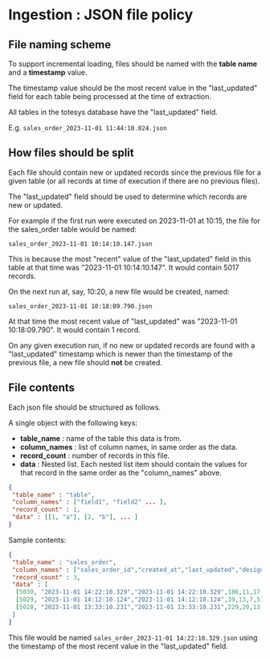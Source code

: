 # Ingestion : JSON file policy

## File naming scheme

To support incremental loading, files should be named with the **table name** and a **timestamp** value.

The timestamp value should be the most recent value in the "last_updated" field for each table being processed at the time of extraction.

All tables in the totesys database have the "last_updated" field.

E.g. `sales_order_2023-11-01 11:44:10.024.json`

## How files should be split

Each file should contain new or updated records since the previous file for a given table (or all records at time of execution if there are no previous files).

The "last_updated" field should be used to determine which records are new or updated.

For example if the first run were executed on 2023-11-01 at 10:15, the file for the sales_order table would be named:

`sales_order_2023-11-01 10:14:10.147.json`

This is because the most "recent" value of the "last_updated" field in this table at that time was "2023-11-01 10:14:10.147". It would contain 5017 records.

On the next run at, say, 10:20, a new file would be created, named:

`sales_order_2023-11-01 10:18:09.790.json`

At that time the most recent value of "last_updated" was "2023-11-01 10:18:09.790". It would contain 1 record.

On any given execution run, if no new or updated records are found with a "last_updated" timestamp which is newer than the timestamp of the previous file, a new file should **not** be created.

## File contents

Each json file should be structured as follows.

A single object with the following keys:

- **table_name** : name of the table this data is from.
- **column_names** : list of column names, in same order as the data.
- **record_count** : number of records in this file.
- **data** : Nested list. Each nested list item should contain the values for that record in the same order as the "column_names" above.

```json
{
 "table_name" : "table",
 "column_names" : ["field1", "field2" ... ],
 "record_count" : 1,
 "data" : [[1, "a"], [2, "b"], ... ]
}
```

Sample contents:

```json
{
 "table_name" : "sales_order",
 "column_names" : ["sales_order_id","created_at","last_updated","design_id","staff_id","counterparty_id","units_sold","unit_price","currency_id","agreed_delivery_date","agreed_payment_date","agreed_delivery_location_id"],
 "record_count" : 3,
 "data" : [
  [5030, "2023-11-01 14:22:10.329","2023-11-01 14:22:10.329",186,11,17,51651,3.25,2,"2023-11-06","2023-11-05",27],
  [5029, "2023-11-01 14:12:10.124","2023-11-01 14:12:10.124",39,13,7,57395,3.49,1,"2023-11-02","2023-11-04",26],
  [5028, "2023-11-01 13:33:10.231","2023-11-01 13:33:10.231",229,20,13,34701,3.97,1,"2023-11-04","2023-11-03",28]
 ]
}
```

This file would be named `sales_order_2023-11-01 14:22:10.329.json` using the timestamp of the most recent value in the "last_updated" field.
